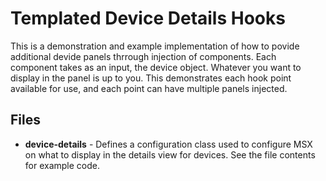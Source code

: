 # Templated Device Details Hooks

This is a demonstration and example implementation of how to povide additional devide panels thrrough injection of components.  Each component takes as an input, the device object.  Whatever you want to display in the panel is up to you.  This demonstrates each hook point available for use, and each point can have multiple panels injected.

## Files
* **device-details** - Defines a configuration class used to configure MSX on what to display in the details view for devices.  See the file contents for example code.

